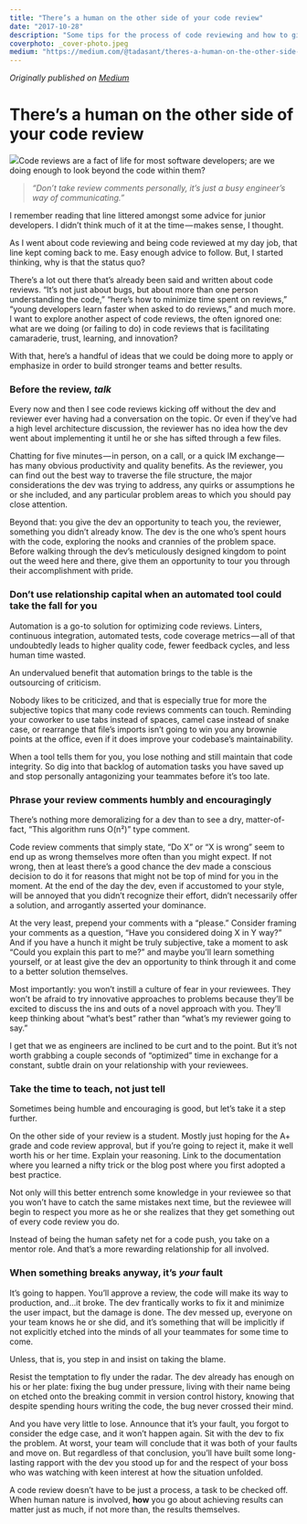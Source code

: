 ```yaml
---
title: "There’s a human on the other side of your code review"
date: "2017-10-28"
description: "Some tips for the process of code reviewing and how to give code reviews the human touch they deserve."
coverphoto: _cover-photo.jpeg
medium: "https://medium.com/@tadasant/theres-a-human-on-the-other-side-of-your-code-review-9732cc15bfee"
---
```


_Originally published on [Medium](https://medium.com/@tadasant/theres-a-human-on-the-other-side-of-your-code-review-9732cc15bfee)_

# There’s a human on the other side of your code review

![](https://cdn-images-1.medium.com/max/2000/1*H-7ysKLqFtZ5hJSbeCt9AQ.jpeg)Code reviews are a fact of life for most software developers; are we doing enough to look beyond the code within them?

> _“Don’t take review comments personally, it’s just a busy engineer’s way of communicating.”_

I remember reading that line littered amongst some advice for junior developers. I didn’t think much of it at the time — makes sense, I thought.

As I went about code reviewing and being code reviewed at my day job, that line kept coming back to me. Easy enough advice to follow. But, I started thinking, why is that the status quo?

There’s a lot out there that’s already been said and written about code reviews. “It’s not just about bugs, but about more than one person understanding the code,” “here’s how to minimize time spent on reviews,” “young developers learn faster when asked to do reviews,” and much more. I want to explore another aspect of code reviews, the often ignored one: what are we doing (or failing to do) in code reviews that is facilitating camaraderie, trust, learning, and innovation?

With that, here’s a handful of ideas that we could be doing more to apply or emphasize in order to build stronger teams and better results.

### Before the review, *talk*

Every now and then I see code reviews kicking off without the dev and reviewer ever having had a conversation on the topic. Or even if they’ve had a high level architecture discussion, the reviewer has no idea how the dev went about implementing it until he or she has sifted through a few files.

Chatting for five minutes — in person, on a call, or a quick IM exchange — has many obvious productivity and quality benefits. As the reviewer, you can find out the best way to traverse the file structure, the major considerations the dev was trying to address, any quirks or assumptions he or she included, and any particular problem areas to which you should pay close attention.

Beyond that: you give the dev an opportunity to teach you, the reviewer, something you didn’t already know. The dev is the one who’s spent hours with the code, exploring the nooks and crannies of the problem space. Before walking through the dev’s meticulously designed kingdom to point out the weed here and there, give them an opportunity to tour you through their accomplishment with pride.

### Don’t use relationship capital when an automated tool could take the fall for you

Automation is a go-to solution for optimizing code reviews. Linters, continuous integration, automated tests, code coverage metrics — all of that undoubtedly leads to higher quality code, fewer feedback cycles, and less human time wasted.

An undervalued benefit that automation brings to the table is the outsourcing of criticism.

Nobody likes to be criticized, and that is especially true for more the subjective topics that many code reviews comments can touch. Reminding your coworker to use tabs instead of spaces, camel case instead of snake case, or rearrange that file’s imports isn’t going to win you any brownie points at the office, even if it does improve your codebase’s maintainability.

When a tool tells them for you, you lose nothing and still maintain that code integrity. So dig into that backlog of automation tasks you have saved up and stop personally antagonizing your teammates before it’s too late.

### Phrase your review comments humbly and encouragingly

There’s nothing more demoralizing for a dev than to see a dry, matter-of-fact, “This algorithm runs O(n²)” type comment.

Code review comments that simply state, “Do X” or “X is wrong” seem to end up as wrong themselves more often than you might expect. If not wrong, then at least there’s a good chance the dev made a conscious decision to do it for reasons that might not be top of mind for you in the moment. At the end of the day the dev, even if accustomed to your style, will be annoyed that you didn’t recognize their effort, didn’t necessarily offer a solution, and arrogantly asserted your dominance.

At the very least, prepend your comments with a “please.” Consider framing your comments as a question, “Have you considered doing X in Y way?” And if you have a hunch it might be truly subjective, take a moment to ask “Could you explain this part to me?” and maybe you’ll learn something yourself, or at least give the dev an opportunity to think through it and come to a better solution themselves.

Most importantly: you won’t instill a culture of fear in your reviewees. They won’t be afraid to try innovative approaches to problems because they’ll be excited to discuss the ins and outs of a novel approach with you. They’ll keep thinking about “what’s best” rather than “what’s my reviewer going to say.”

I get that we as engineers are inclined to be curt and to the point. But it’s not worth grabbing a couple seconds of “optimized” time in exchange for a constant, subtle drain on your relationship with your reviewees.

### Take the time to teach, not just tell

Sometimes being humble and encouraging is good, but let’s take it a step further.

On the other side of your review is a student. Mostly just hoping for the A+ grade and code review approval, but if you’re going to reject it, make it well worth his or her time. Explain your reasoning. Link to the documentation where you learned a nifty trick or the blog post where you first adopted a best practice.

Not only will this better entrench some knowledge in your reviewee so that you won’t have to catch the same mistakes next time, but the reviewee will begin to respect you more as he or she realizes that they get something out of every code review you do.

Instead of being the human safety net for a code push, you take on a mentor role. And that’s a more rewarding relationship for all involved.

### When something breaks anyway, it’s *your* fault

It’s going to happen. You’ll approve a review, the code will make its way to production, and…it broke. The dev frantically works to fix it and minimize the user impact, but the damage is done. The dev messed up, everyone on your team knows he or she did, and it’s something that will be implicitly if not explicitly etched into the minds of all your teammates for some time to come.

Unless, that is, you step in and insist on taking the blame.

Resist the temptation to fly under the radar. The dev already has enough on his or her plate: fixing the bug under pressure, living with their name being on etched onto the breaking commit in version control history, knowing that despite spending hours writing the code, the bug never crossed their mind.

And you have very little to lose. Announce that it’s your fault, you forgot to consider the edge case, and it won’t happen again. Sit with the dev to fix the problem. At worst, your team will conclude that it was both of your faults and move on. But regardless of that conclusion, you’ll have built some long-lasting rapport with the dev you stood up for and the respect of your boss who was watching with keen interest at how the situation unfolded.

A code review doesn’t have to be just a process, a task to be checked off. When human nature is involved, **how** you go about achieving results can matter just as much, if not more than, the results themselves.
